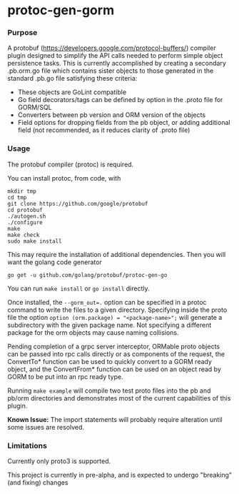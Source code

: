 # protoc-gen-gorm

### Purpose

A protobuf (https://developers.google.com/protocol-buffers/) compiler plugin
designed to simplify the API calls needed to perform simple object persistence
tasks. This is currently accomplished by creating a secondary .pb.orm.go file
which contains sister objects to those generated in the standard .pb.go file
satisfying these criteria:

- These objects are GoLint compatible
- Go field decorators/tags can be defined by option in the .proto file for
GORM/SQL
- Converters between pb version and ORM version of the objects
- Field options for dropping fields from the pb object, or adding additional
field (not recommended, as it reduces clarity of .proto file)

### Usage

The protobuf compiler (protoc) is required.

You can install protoc, from code, with
```
mkdir tmp
cd tmp
git clone https://github.com/google/protobuf
cd protobuf
./autogen.sh
./configure
make
make check
sudo make install
```
This may require the installation of additional dependencies.
Then you will want the golang code generator
```
go get -u github.com/golang/protobuf/protoc-gen-go
```

You can run `make install` or `go install` directly.

Once installed, the `--gorm_out=.` option can be specified in a protoc
command to write the files to a given directory. Specifying inside the proto
file the option `option (orm.package) = "<package-name>";` will generate a
subdirectory with the given package name.
Not specifying a different package for the orm objects may cause naming
collisions.

Pending completion of a grpc server interceptor, ORMable proto objects can be
passed into rpc calls directly or as components of the request, the ConvertTo\*
function can be used to quickly convert to a GORM ready object, and the
ConvertFrom\* function can be used on an object read by GORM to be put into an
rpc ready type.

Running `make example` will compile two test proto files into the pb and
pb/orm directories and demonstrates most of the current capabilities of this
plugin.

**Known Issue:** The import statements will probably require alteration until
some issues are resolved.

### Limitations

Currently only proto3 is supported.

This project is currently in pre-alpha, and is expected to undergo "breaking"
(and fixing) changes
